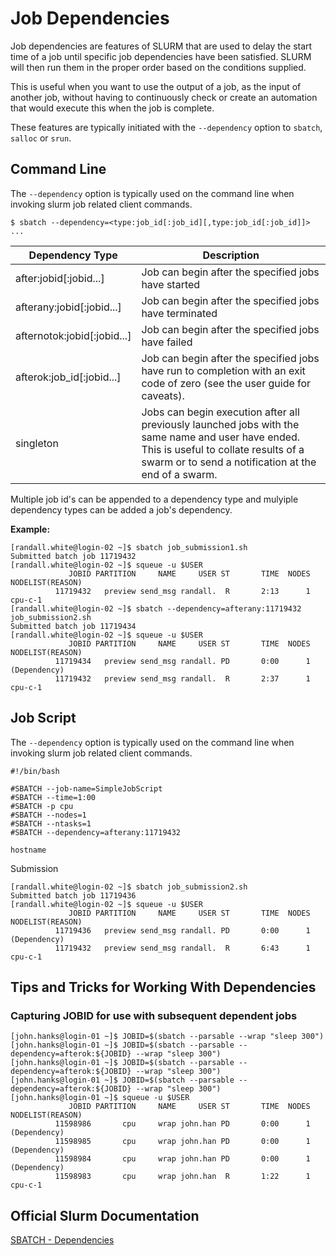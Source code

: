 # Job Dependencies

Job dependencies are features of SLURM that are used to delay the start time of a job until specific job dependencies have been satisfied. SLURM will then run them in the proper order based on the conditions supplied.  

This is useful when you want to use the output of a job, as the input of another job, without having to continuously check or create an automation that would execute this when the job is complete. 

These features are typically initiated with the `--dependency` option to `sbatch`, `salloc` or `srun`.

## Command Line


The `--dependency` option is typically used on the command line when invoking slurm job related client commands.


```
$ sbatch --dependency=<type:job_id[:job_id][,type:job_id[:job_id]]> ...
```


| Dependency Type | Description |
| -------- | -------- |
| after:jobid[:jobid...] | Job can begin after the specified jobs have started|
| afterany:jobid[:jobid...] | Job can begin after the specified jobs have terminated|
| afternotok:jobid[:jobid...] | Job can begin after the specified jobs have failed|
| afterok:job_id[:jobid...]     | Job can begin after the specified jobs have run to completion with an exit code of zero (see the user guide for caveats).|
|singleton |Jobs can begin execution after all previously launched jobs with the same name and user have ended. This is useful to collate results of a swarm or to send a notification at the end of a swarm.|


Multiple job id's can be appended to a dependency type and mulyiple dependency types can be added a job's dependency.

**Example:**

```
[randall.white@login-02 ~]$ sbatch job_submission1.sh
Submitted batch job 11719432
[randall.white@login-02 ~]$ squeue -u $USER
             JOBID PARTITION     NAME     USER ST       TIME  NODES NODELIST(REASON)
          11719432   preview send_msg randall.  R       2:13      1 cpu-c-1
[randall.white@login-02 ~]$ sbatch --dependency=afterany:11719432 job_submission2.sh
Submitted batch job 11719434
[randall.white@login-02 ~]$ squeue -u $USER
             JOBID PARTITION     NAME     USER ST       TIME  NODES NODELIST(REASON)
          11719434   preview send_msg randall. PD       0:00      1 (Dependency)
          11719432   preview send_msg randall.  R       2:37      1 cpu-c-1
```



## Job Script
The `--dependency` option is typically used on the command line when invoking slurm job related client commands.

```
#!/bin/bash

#SBATCH --job-name=SimpleJobScript
#SBATCH --time=1:00
#SBATCH -p cpu
#SBATCH --nodes=1
#SBATCH --ntasks=1
#SBATCH --dependency=afterany:11719432

hostname

```

Submission
```
[randall.white@login-02 ~]$ sbatch job_submission2.sh
Submitted batch job 11719436
[randall.white@login-02 ~]$ squeue -u $USER
             JOBID PARTITION     NAME     USER ST       TIME  NODES NODELIST(REASON)
          11719436   preview send_msg randall. PD       0:00      1 (Dependency)
          11719432   preview send_msg randall.  R       6:43      1 cpu-c-1
```



## Tips and Tricks for Working With Dependencies

### Capturing JOBID for use with subsequent dependent jobs

```
[john.hanks@login-01 ~]$ JOBID=$(sbatch --parsable --wrap "sleep 300")
[john.hanks@login-01 ~]$ JOBID=$(sbatch --parsable --dependency=afterok:${JOBID} --wrap "sleep 300")
[john.hanks@login-01 ~]$ JOBID=$(sbatch --parsable --dependency=afterok:${JOBID} --wrap "sleep 300")
[john.hanks@login-01 ~]$ JOBID=$(sbatch --parsable --dependency=afterok:${JOBID} --wrap "sleep 300")
[john.hanks@login-01 ~]$ squeue -u $USER
             JOBID PARTITION     NAME     USER ST       TIME  NODES NODELIST(REASON)
          11598986       cpu     wrap john.han PD       0:00      1 (Dependency)
          11598985       cpu     wrap john.han PD       0:00      1 (Dependency)
          11598984       cpu     wrap john.han PD       0:00      1 (Dependency)
          11598983       cpu     wrap john.han  R       1:22      1 cpu-c-1

```

## Official Slurm Documentation

[SBATCH - Dependencies](https://slurm.schedmd.com/srun.html#OPT_dependency)